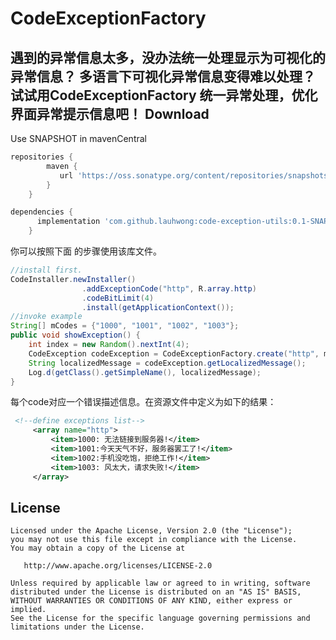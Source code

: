 CodeExceptionFactory
====================
遇到的异常信息太多，没办法统一处理显示为可视化的异常信息？
多语言下可视化异常信息变得难以处理？
试试用CodeExceptionFactory 统一异常处理，优化界面异常提示信息吧！
Download
--------------
Use SNAPSHOT in mavenCentral
```groovy
repositories {
        maven {
           url 'https://oss.sonatype.org/content/repositories/snapshots/'
        }
    }

dependencies {
      implementation 'com.github.lauhwong:code-exception-utils:0.1-SNAPSHOT'
    }
```
你可以按照下面 的步骤使用该库文件。
```java
//install first.
CodeInstaller.newInstaller()
                .addExceptionCode("http", R.array.http)
                .codeBitLimit(4)
                .install(getApplicationContext());
//invoke example
String[] mCodes = {"1000", "1001", "1002", "1003"};
public void showException() {
    int index = new Random().nextInt(4);
    CodeException codeException = CodeExceptionFactory.create("http", mCodes[index]);
    String localizedMessage = codeException.getLocalizedMessage();
    Log.d(getClass().getSimpleName(), localizedMessage);
}
```
每个code对应一个错误描述信息。在资源文件中定义为如下的结果：
```xml
 <!--define exceptions list-->
     <array name="http">
         <item>1000: 无法链接到服务器!</item>
         <item>1001:今天天气不好，服务器罢工了!</item>
         <item>1002:手机没吃饱，拒绝工作!</item>
         <item>1003: 风太大，请求失败!</item>
     </array>
```

License
-------

    Licensed under the Apache License, Version 2.0 (the "License");
    you may not use this file except in compliance with the License.
    You may obtain a copy of the License at

       http://www.apache.org/licenses/LICENSE-2.0

    Unless required by applicable law or agreed to in writing, software
    distributed under the License is distributed on an "AS IS" BASIS,
    WITHOUT WARRANTIES OR CONDITIONS OF ANY KIND, either express or implied.
    See the License for the specific language governing permissions and
    limitations under the License.
